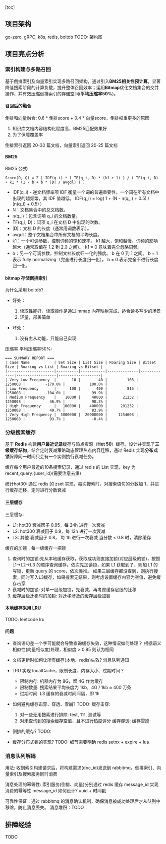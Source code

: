 [toc]

## 项目架构
go-zero, gRPC, k8s, redis, boltdb
TODO: 架构图

## 项目亮点分析
### 索引构建与多路召回
基于倒排索引及向量索引实现多路召回架构，通过引入**BM25相关性预计算**，显著降低搜索阶段的计算负载，提升整体召回效率；运用**Bitmap**优化文档集合的交并操作，并有效压缩倒排索引的存储空间(**平均压缩率50%**)。

#### 召回后的融合
倒排和向量融合: 0.6 * 倒排score + 0.4 * 向量score，倒排权重更多的原因:
1. 知识库文档内容结构化程度高，BM25匹配效果好
2. 为了保障覆盖率

倒排索引返回 20-30 篇文档，向量索引返回 20-25 篇文档

#### BM25
BM25 公式:

```shell
Score(D, Q) = Σ [ IDF(q_i) * ( TF(q_i, D) * (k1 + 1) ) / ( TF(q_i, D) + k1 * (1 - b + b * |D| / avgdl) ) ]
```
* IDF(q_i) - 逆文档频率项 IDF 衡量一个词的普遍重要性。一个词在所有文档中出现的越频繁，其 IDF 值越低。
  IDF(q_i) = log( 1 + (N - n(q_i) + 0.5) / (n(q_i) + 0.5) )
* N：文档集合中的总文档数。
* n(q_i)：包含词项 q_i 的文档数量。
* TF(q_i, D)：词项 q_i 在文档 D 中出现的次数。
* |D|：文档 D 的长度（通常用词数表示）。
* avgdl：整个文档集合中所有文档的平均长度。
* k1：一个可调参数，控制词频的饱和速率。 k1 越大，饱和越慢，词频的影响越大（通常取值在 1.2 到 2.0 之间）。 k1 = 0 意味着完全忽略词频。
* b：另一个可调参数，控制文档长度归一化的强度。
  b 在 0 到 1 之间。
  b = 1 表示 fully normalizing（完全进行长度归一化）。
  b = 0 表示完全不进行长度归一化。

#### bitmap 存储倒排索引
为什么采用 boltdb?
* 好处：
  1. 读取性能好，读取操作是通过 mmap 内存映射完成，适合读多写少的场景
  2. 轻量，部署简单

* 坏处：
  1. 没有主从功能，只能自己实现

压缩率 平均压缩率50%:
```shell
=== SUMMARY REPORT ===
| Case Name           | Set Size | List Size | Roaring Size | Bitset Size | Roaring vs List | Roaring vs Bitset |
|---------------------|----------|-----------|--------------|-------------|------------------|-------------------|
| Very Low Frequency  |       10 |        40 |         108 |    1250008 |         -170.0% |           100.0% |
| Low Frequency       |      100 |       400 |         816 |    1250008 |         -104.0% |            99.9% |
| Medium Frequency    |    10000 |     40000 |       21232 |    1250008 |           46.9% |            98.3% |
| High Frequency      |   100000 |    400000 |      201232 |    1250008 |           49.7% |            83.9% |
| Very High Frequency |  5000000 |  20000000 |     1254608 |    1250008 |           93.7% |            -0.4% |

```


### 分级搜索缓存
基于 **Redis** 构建**用户最近记录**缓存与热点资源（**Hot 50**）缓存。设计并实现了**三级缓存结构**，结合定时衰减策略动态管理热点内容迁移，通过 Redis 实现**分布式锁**保障同一时间只会有一个实例执行衰减任务。

缓存每个用户最近的10条搜索记录，通过 redis 的 List 实现，key 为 recent_query:{user_id}(需要注意去重)

统计hot30: 通过 redis 的 zset 实现，每次搜索时，对搜索语句的分数加 1，并进行缓存迁移，定时进行分数衰减


#### 三层缓存
三层缓存:
* L1: hot30 衰减因子 0.95，每 24h 进行一次衰减
* L2: hot300 衰减因子 0.9，每 12h 进行一次衰减
* L3: 其他 衰减因子 0.8， 每 1h 进行一次衰减
  当分数 < 0.8 时，清除缓存

缓存的加锁：每一级缓存一把锁
1. 查询时的加锁:先从本地缓存获取，获取成功则直接加锁(对应层级的锁)，按照 L1->L2->L3 的顺序查询缓存，依次先加读锁，如果 L1 获取到了，则加 L1 的写锁，更新 query 的 score，依次类推。
   如果三层缓存都没查到，则执行搜索，同时写入L3缓存，如果搜索无结果，则考虑设置缓存内容为空值，避免缓存击穿
2. 衰减时的加锁: 对单一层级加锁，先衰减，再考虑缓存层级的迁移
3. 缓存层级迁移时的加锁: 对迁移涉及的缓存层级加锁

#### 本地缓存采用 LRU
TODO: leetcode lru

#### 问题
* 查询语句差一个字可能就会导致查询缓存失效，这种情况如何处理？
  根据语义相似性(向量相似度)处理，相似度 > 0.85 则认为相同

* 文档更新时如何让所有缓存(本地、redis)失效?
  消息队列通知

* LRU 实现 localCache，限制长度、内存大小、过期时间？
  * 限制内存: 机器内存为 8G，留 4G 作为缓存
  * 限制数量: 搜索结果平均长度为 1kb，4G / 1kb ≈ 400 万条
  * 过期时间: L3 缓存的衰减时间间隔，即 1h


* 如何避免缓存击穿、穿透、雪崩?
  TODO:
  缓存击穿:
  1. 对一些无用搜索进行排除: test, 111, 测试等
  2. 对未查询到的搜索缓存空值，且不进行热度评分
     缓存穿透:
     缓存雪崩:

* 倒排的缓存?
  TODO:

* 缓存分布式锁的实现?
  TODO: 细节需要明确 redis setnx + expire + lua

### 消息队列解耦
用法: 收到索引构建请求后，将构建需求(doc_id)发送到 rabbitmq，倒排索引、向量索引及搜索服务同时消费

消息处理的幂等性: 索引服务(倒排、向量)分别通过 redis 缓存 message_id 实现消费的幂等性
message_id 如何设计? uuid + 时间戳

可靠性保证：通过 rabbitmq 的消息确认机制，确保消息被成功处理后才从队列中移除，防止消息丢失。
消息堆积：TODO


## 排障经验
TODO

